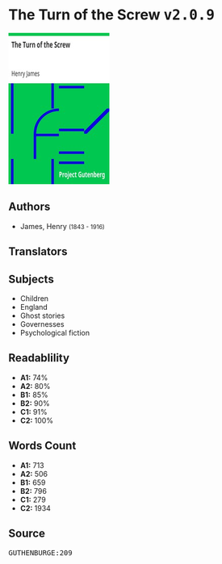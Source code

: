 # The Turn of the Screw <kbd>v2.0.9</kbd>

![](./cover.medium.jpg "")

## Authors


 - James, Henry <small>(1843 - 1916)</small>

## Translators



## Subjects


 - Children
 - England
 - Ghost stories
 - Governesses
 - Psychological fiction

## Readablility


 - **A1:** 74%
 - **A2:** 80%
 - **B1:** 85%
 - **B2:** 90%
 - **C1:** 91%
 - **C2:** 100%

## Words Count


 - **A1:** 713
 - **A2:** 506
 - **B1:** 659
 - **B2:** 796
 - **C1:** 279
 - **C2:** 1934

## Source


<kbd>GUTHENBURGE:209</kbd>
